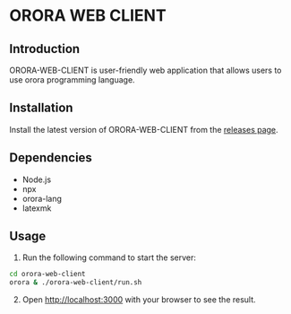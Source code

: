 # ORORA WEB CLIENT

## Introduction
ORORA-WEB-CLIENT is user-friendly web application that allows users to use orora programming language.

## Installation
Install the latest version of ORORA-WEB-CLIENT from the [releases page](https://github.com/OroraLang/orora-client/releases).

## Dependencies
- Node.js
- npx
- orora-lang
- latexmk

## Usage
1. Run the following command to start the server:
```bash
cd orora-web-client
orora & ./orora-web-client/run.sh
```
2. Open [http://localhost:3000](http://localhost:3000) with your browser to see the result.

